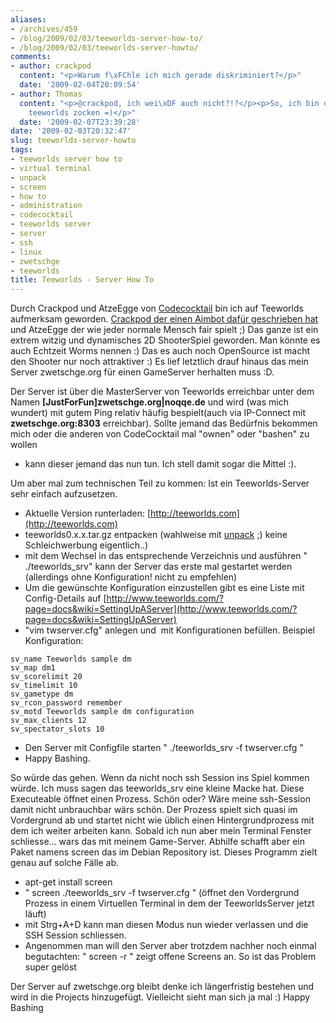 ```yaml
---
aliases:
- /archives/459
- /blog/2009/02/03/teeworlds-server-how-to/
- /blog/2009/02/03/teeworlds-server-howto/
comments:
- author: crackpod
  content: "<p>Warum f\xFChle ich mich gerade diskriminiert?</p>"
  date: '2009-02-04T20:09:54'
- author: Thomas
  content: "<p>@crackpod, ich wei\xDF auch nicht?!?</p><p>So, ich bin dann mal weg,
    teeworlds zocken =)</p>"
  date: '2009-02-07T23:39:28'
date: '2009-02-03T20:32:47'
slug: teeworlds-server-howto
tags:
- teeworlds server how to
- virtual terminal
- unpack
- screen
- how to
- administration
- codecocktail
- teeworlds server
- server
- ssh
- linux
- zwetschge
- teeworlds
title: Teeworlds - Server How To
---
```


Durch Crackpod und AtzeEgge von
[Codecocktail](http://codecocktail.wordpress.com) bin ich auf Teeworlds
aufmerksam geworden. [Crackpod der einen Aimbot dafür geschrieben
hat](http://crackpod.bplaced.net) und AtzeEgge der wie jeder normale Mensch
fair spielt ;) Das ganze ist ein extrem witzig und dynamisches 2D
ShooterSpiel geworden. Man könnte es auch Echtzeit Worms nennen :) Das es
auch noch OpenSource ist macht den Shooter nur noch attraktiver :) Es lief
letztlich drauf hinaus das mein Server zwetschge.org für einen GameServer
herhalten muss :D.

Der Server ist über die MasterServer von Teeworlds erreichbar unter dem
Namen **[JustForFun]zwetschge.org|noqqe.de** und wird (was mich wundert)
mit gutem Ping relativ häufig bespielt(auch via IP-Connect mit
**zwetschge.org:8303** erreichbar). Sollte jemand das Bedürfnis bekommen
mich oder die anderen von CodeCocktail mal "ownen" oder "bashen" zu wollen
- kann dieser jemand das nun tun. Ich stell damit sogar die Mittel :).

Um aber mal zum technischen Teil zu kommen: Ist ein Teeworlds-Server sehr
einfach aufzusetzen.

* Aktuelle Version runterladen:
  [http://teeworlds.com](http://teeworlds.com)
* teeworlds0.x.x.tar.gz entpacken (wahlweise mit
  [unpack](http://zwetschge.org/unpack/) ;) keine Schleichwerbung
  eigentlich..)
* mit dem Wechsel in das entsprechende Verzeichnis und ausführen "
  ./teeworlds_srv" kann der Server das erste mal gestartet werden
  (allerdings ohne Konfiguration! nicht zu empfehlen)
* Um die gewünschte Konfiguration einzustellen gibt es eine Liste mit
  Config-Details auf
  [http://www.teeworlds.com/?page=docs&wiki=SettingUpAServer](http://www.teeworlds.com/?page=docs&wiki=SettingUpAServer)
* "vim twserver.cfg" anlegen und  mit Konfigurationen befüllen. Beispiel
  Konfiguration:

```
sv_name Teeworlds sample dm
sv_map dm1
sv_scorelimit 20
sv_timelimit 10
sv_gametype dm
sv_rcon_password remember
sv_motd Teeworlds sample dm configuration
sv_max_clients 12
sv_spectator_slots 10
```

  * Den Server mit Configfile starten " ./teeworlds_srv -f twserver.cfg "
  * Happy Bashing.

So würde das gehen. Wenn da nicht noch ssh Session ins Spiel kommen würde.
Ich muss sagen das teeworlds_srv eine kleine Macke hat. Diese Executeable
öffnet einen Prozess. Schön oder? Wäre meine ssh-Session damit nicht
unbrauchbar wärs schön. Der Prozess spielt sich quasi im Vordergrund ab und
startet nicht wie üblich einen Hintergrundprozess mit dem ich weiter
arbeiten kann. Sobald ich nun aber mein Terminal Fenster schliesse... wars
das mit meinem Game-Server. Abhilfe schafft aber ein Paket namens screen
das im Debian Repository ist. Dieses Programm zielt genau auf solche Fälle
ab.

  * apt-get install screen
  * " screen  ./teeworlds_srv -f twserver.cfg " (öffnet den Vordergrund
    Prozess in einem Virtuellen Terminal in dem der TeeworldsServer jetzt
    läuft)
  * mit Strg+A+D kann man diesen Modus nun wieder verlassen und die SSH
    Session schliessen.
  * Angenommen man will den Server aber trotzdem nachher noch einmal
    begutachten: " screen -r " zeigt offene Screens an. So ist das Problem
    super gelöst

Der Server auf zwetschge.org bleibt denke ich längerfristig bestehen und
wird in die Projects hinzugefügt. Vielleicht sieht man sich ja mal :) Happy
Bashing
